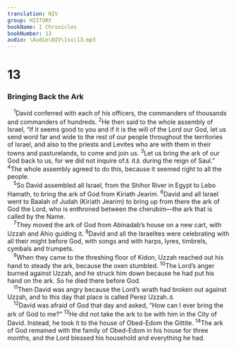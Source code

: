 ```yaml
---
translation: NIV
group: HISTORY
bookName: I Chronicles 
bookNumber: 13
audio: \Audio\NIV\1su\13.mp3
---
```


<div class="title"><h1>13</h1><h3>Bringing Back the Ark </h3></div>
<span class="verse 1su_13_1"> <sup>1</sup>David conferred with each of his officers, the commanders of thousands and commanders of hundreds. </span>
<span class="verse 1su_13_2"><sup>2</sup>He then said to the whole assembly of Israel, “If it seems good to you and if it is the will of the Lord our God, let us send word far and wide to the rest of our people throughout the territories of Israel, and also to the priests and Levites who are with them in their towns and pasturelands, to come and join us. </span>
<span class="verse 1su_13_3"><sup>3</sup>Let us bring the ark of our God back to us, for we did not inquire of<a data-toggle="tooltip" data-placement="bottom" title="Or we neglected">⚓</a> it<a data-toggle="tooltip" data-placement="bottom" title="Or him">⚓</a> during the reign of Saul.” </span>
<span class="verse 1su_13_4"><sup>4</sup>The whole assembly agreed to do this, because it seemed right to all the people. <br/></span>
<span class="verse 1su_13_5"> <sup>5</sup>So David assembled all Israel, from the Shihor River in Egypt to Lebo Hamath, to bring the ark of God from Kiriath Jearim. </span>
<span class="verse 1su_13_6"><sup>6</sup>David and all Israel went to Baalah of Judah (Kiriath Jearim) to bring up from there the ark of God the Lord, who is enthroned between the cherubim—the ark that is called by the Name. <br/></span>
<span class="verse 1su_13_7"> <sup>7</sup>They moved the ark of God from Abinadab’s house on a new cart, with Uzzah and Ahio guiding it. </span>
<span class="verse 1su_13_8"><sup>8</sup>David and all the Israelites were celebrating with all their might before God, with songs and with harps, lyres, timbrels, cymbals and trumpets. <br/></span>
<span class="verse 1su_13_9"> <sup>9</sup>When they came to the threshing floor of Kidon, Uzzah reached out his hand to steady the ark, because the oxen stumbled. </span>
<span class="verse 1su_13_10"><sup>10</sup>The Lord’s anger burned against Uzzah, and he struck him down because he had put his hand on the ark. So he died there before God. <br/></span>
<span class="verse 1su_13_11"> <sup>11</sup>Then David was angry because the Lord’s wrath had broken out against Uzzah, and to this day that place is called Perez Uzzah.<a data-toggle="tooltip" data-placement="bottom" title="means outbreak against Uzzah.">⚓</a><br/></span>
<span class="verse 1su_13_12"> <sup>12</sup>David was afraid of God that day and asked, “How can I ever bring the ark of God to me?” </span>
<span class="verse 1su_13_13"><sup>13</sup>He did not take the ark to be with him in the City of David. Instead, he took it to the house of Obed-Edom the Gittite. </span>
<span class="verse 1su_13_14"><sup>14</sup>The ark of God remained with the family of Obed-Edom in his house for three months, and the Lord blessed his household and everything he had. <br/></span>
